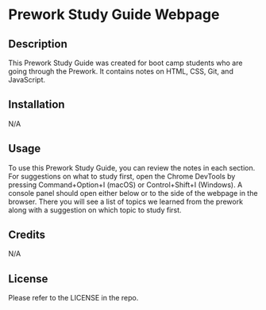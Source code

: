  # Prework Study Guide Webpage

## Description
This Prework Study Guide was created for boot camp students who are going through the Prework. It contains notes on HTML, CSS, Git, and JavaScript.

## Installation
N/A

## Usage
To use this Prework Study Guide, you can review the notes in each section. For suggestions on what to study first, open the Chrome DevTools by pressing Command+Option+I (macOS) or Control+Shift+I (Windows). A console panel should open either below or to the side of the webpage in the browser. There you will see a list of topics we learned from the prework along with a suggestion on which topic to study first.

## Credits
N/A

## License
Please refer to the LICENSE in the repo.